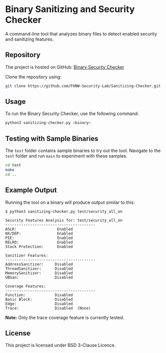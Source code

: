
# Binary Sanitizing and Security Checker

A command-line tool that analyzes binary files to detect enabled security and sanitizing features.

## Repository

The project is hosted on GitHub: [Binary Security Checker](https://github.com/FHNW-Security-Lab/Sanitizing-Checker)

Clone the repository using:

```bash
git clone https://github.com/FHNW-Security-Lab/Sanitizing-Checker.git
```

## Usage

To run the Binary Security Checker, use the following command:

```bash
python3 sanitizing-checker.py <binary>
```

## Testing with Sample Binaries

The `test` folder contains sample binaries to try out the tool. Navigate to the `test` folder and run `main` to experiment with these samples.
```bash
cd test
make
cd ..
```


## Example Output

Running the tool on a binary will produce output similar to this:

```
$ python3 sanitizing-checker.py test/security_all_on

Security Features Analysis for: test/security_all_on
----------------------------------------
ASLR:                  Enabled
NX/DEP:                Enabled
PIE:                   Enabled
RELRO:                 Enabled
Stack Protection:      Enabled

Sanitizer Features:
----------------------------------------
AddressSanitizer:     Disabled
ThreadSanitizer:      Disabled
MemorySanitizer:      Disabled
UBSan:                Disabled

Coverage Features:
----------------------------------------
Function:             Disabled
Basic Block:          Disabled
Edge:                 Disabled
Trace:                Disabled  (None)
```

**Note:** Only the trace coverage feature is currently tested.

## License

This project is licensed under BSD 3-Clause Licence.




